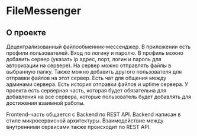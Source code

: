 # FileMessenger

## О проекте

Децентрализованный файлообменник-мессенджер.
В приложении есть профили пользователей. Вход по логину и паролю. В профиль можно добавить сервер (указать ip адрес, порт, логин и пароль для авторизации на сервере). На сервер можно отправлять файлы в выбранную папку. Также можно добавить другого пользователя для отправки файлов на этот сервер. Есть чат для общения между админами сервера. Есть история отправки файлов и uptime сервера.
У проекта есть серверная часть, которая будет обязательна для добавления на все сервера, которые пользователь будет добавлять для достижения взаимной работы.

Frontend-часть общается с Backend по REST API. Backend написан в стиле микросервисной архитектуры. Взаимодействие между внутренними сервисами также происходит по REST API.